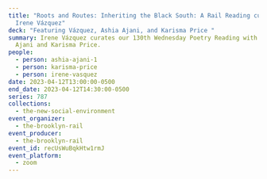 ```yaml
---
title: "Roots and Routes: Inheriting the Black South: A Rail Reading curated by
  Irene Vázquez"
deck: "Featuring Vázquez, Ashia Ajani, and Karisma Price "
summary: Irene Vázquez curates our 130th Wednesday Poetry Reading with Ashia
  Ajani and Karisma Price.
people:
  - person: ashia-ajani-1
  - person: karisma-price
  - person: irene-vasquez
date: 2023-04-12T13:00:00-0500
end_date: 2023-04-12T14:30:00-0500
series: 787
collections:
  - the-new-social-environment
event_organizer:
  - the-brooklyn-rail
event_producer:
  - the-brooklyn-rail
event_id: recUsWuBqkHtw1rmJ
event_platform:
  - zoom
---
```

